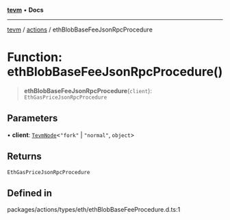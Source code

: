 [**tevm**](../../README.md) • **Docs**

***

[tevm](../../modules.md) / [actions](../README.md) / ethBlobBaseFeeJsonRpcProcedure

# Function: ethBlobBaseFeeJsonRpcProcedure()

> **ethBlobBaseFeeJsonRpcProcedure**(`client`): `EthGasPriceJsonRpcProcedure`

## Parameters

• **client**: [`TevmNode`](../../index/type-aliases/TevmNode.md)\<`"fork"` \| `"normal"`, `object`\>

## Returns

`EthGasPriceJsonRpcProcedure`

## Defined in

packages/actions/types/eth/ethBlobBaseFeeProcedure.d.ts:1
